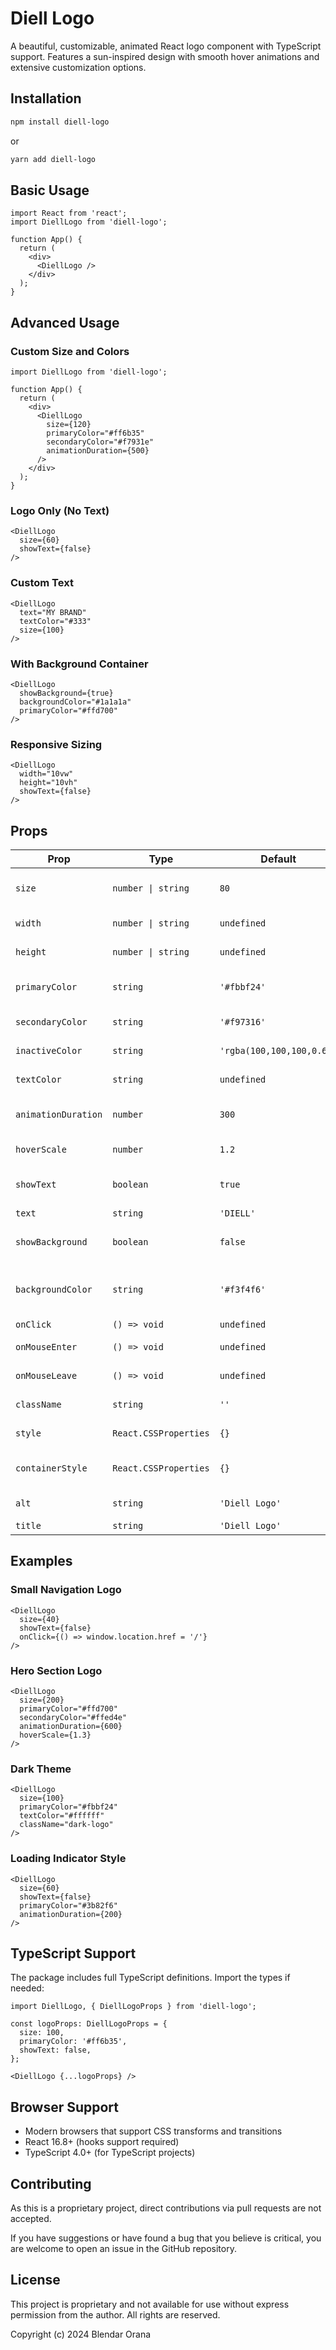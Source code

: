# Diell Logo

A beautiful, customizable, animated React logo component with TypeScript support. Features a sun-inspired design with smooth hover animations and extensive customization options.

## Installation

```bash
npm install diell-logo
```

or

```bash
yarn add diell-logo
```

## Basic Usage

```tsx
import React from 'react';
import DiellLogo from 'diell-logo';

function App() {
  return (
    <div>
      <DiellLogo />
    </div>
  );
}
```

## Advanced Usage

### Custom Size and Colors

```tsx
import DiellLogo from 'diell-logo';

function App() {
  return (
    <div>
      <DiellLogo
        size={120}
        primaryColor="#ff6b35"
        secondaryColor="#f7931e"
        animationDuration={500}
      />
    </div>
  );
}
```

### Logo Only (No Text)

```tsx
<DiellLogo
  size={60}
  showText={false}
/>
```

### Custom Text

```tsx
<DiellLogo
  text="MY BRAND"
  textColor="#333"
  size={100}
/>
```

### With Background Container

```tsx
<DiellLogo
  showBackground={true}
  backgroundColor="#1a1a1a"
  primaryColor="#ffd700"
/>
```

### Responsive Sizing

```tsx
<DiellLogo
  width="10vw"
  height="10vh"
  showText={false}
/>
```

## Props

| Prop | Type | Default | Description |
|------|------|---------|-------------|
| `size` | `number \| string` | `80` | Size of the logo (width and height) |
| `width` | `number \| string` | `undefined` | Custom width (overrides size) |
| `height` | `number \| string` | `undefined` | Custom height (overrides size) |
| `primaryColor` | `string` | `'#fbbf24'` | Primary color for the sun rays and center |
| `secondaryColor` | `string` | `'#f97316'` | Secondary color for glow effects |
| `inactiveColor` | `string` | `'rgba(100,100,100,0.6)'` | Color when not hovered |
| `textColor` | `string` | `undefined` | Color of the text (auto if not set) |
| `animationDuration` | `number` | `300` | Animation duration in milliseconds |
| `hoverScale` | `number` | `1.2` | Scale factor on hover |
| `showText` | `boolean` | `true` | Whether to show the text below logo |
| `text` | `string` | `'DIELL'` | Text to display |
| `showBackground` | `boolean` | `false` | Whether to show background container |
| `backgroundColor` | `string` | `'#f3f4f6'` | Background color when showBackground is true |
| `onClick` | `() => void` | `undefined` | Click handler |
| `onMouseEnter` | `() => void` | `undefined` | Mouse enter handler |
| `onMouseLeave` | `() => void` | `undefined` | Mouse leave handler |
| `className` | `string` | `''` | Additional CSS classes |
| `style` | `React.CSSProperties` | `{}` | Inline styles for logo container |
| `containerStyle` | `React.CSSProperties` | `{}` | Inline styles for background container |
| `alt` | `string` | `'Diell Logo'` | Alt text for accessibility |
| `title` | `string` | `'Diell Logo'` | Title attribute |

## Examples

### Small Navigation Logo

```tsx
<DiellLogo
  size={40}
  showText={false}
  onClick={() => window.location.href = '/'}
/>
```

### Hero Section Logo

```tsx
<DiellLogo
  size={200}
  primaryColor="#ffd700"
  secondaryColor="#ffed4e"
  animationDuration={600}
  hoverScale={1.3}
/>
```

### Dark Theme

```tsx
<DiellLogo
  size={100}
  primaryColor="#fbbf24"
  textColor="#ffffff"
  className="dark-logo"
/>
```

### Loading Indicator Style

```tsx
<DiellLogo
  size={60}
  showText={false}
  primaryColor="#3b82f6"
  animationDuration={200}
/>
```

## TypeScript Support

The package includes full TypeScript definitions. Import the types if needed:

```tsx
import DiellLogo, { DiellLogoProps } from 'diell-logo';

const logoProps: DiellLogoProps = {
  size: 100,
  primaryColor: '#ff6b35',
  showText: false,
};

<DiellLogo {...logoProps} />
```

## Browser Support

- Modern browsers that support CSS transforms and transitions
- React 16.8+ (hooks support required)
- TypeScript 4.0+ (for TypeScript projects)

## Contributing

As this is a proprietary project, direct contributions via pull requests are not accepted. 

If you have suggestions or have found a bug that you believe is critical, you are welcome to open an issue in the GitHub repository.

## License

This project is proprietary and not available for use without express permission from the author. All rights are reserved.

Copyright (c) 2024 Blendar Orana
